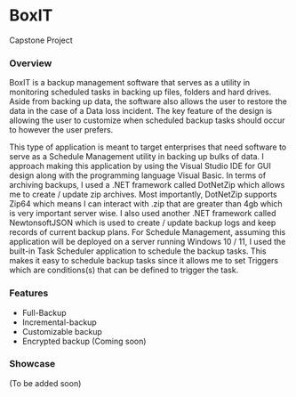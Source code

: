 # BoxIT 
Capstone Project

### Overview
BoxIT is a backup management software that serves as a utility in monitoring scheduled tasks in backing up files, folders and hard drives. Aside from backing up data, the software also allows the user to restore the data in the case of a Data loss incident. The key feature of the design is allowing the user to customize when scheduled backup tasks should occur to however the user prefers. 

This type of application is meant to target enterprises that need software to serve as a Schedule Management utility in backing up bulks of data. I approach making this application by using the Visual Studio IDE for GUI design along with the programming language Visual Basic. In terms of archiving backups, I used a .NET framework called DotNetZip which allows me to create / update zip archives. Most importantly, DotNetZip supports Zip64 which means I can interact with .zip that are greater than 4gb which is very important server wise. I also used another .NET framework called NewtonsoftJSON which is used to create / update backup logs and keep records of current backup plans. For Schedule Management, assuming this application will be deployed on a server running Windows 10 / 11, I used the built-in Task Scheduler application to schedule the backup tasks. This makes it easy to schedule backup tasks since it allows me to set Triggers which are conditions(s) that can be defined to trigger the task. 

### Features
 - Full-Backup
 - Incremental-backup
 - Customizable backup
 - Encrypted backup (Coming soon)

### Showcase
  (To be added soon) 
